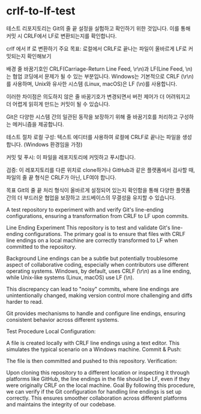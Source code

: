# crlf-to-lf-test

테스트 리포지토리는 Git의 줄 끝 설정을 실험하고 확인하기 위한 것입니다. 이를 통해 커밋 시 CRLF에서 LF로 변환되는지를 확인합니다.

crlf 에서 lf 로 변환하기
주요 목표: 로컬에서 CRLF로 끝나는 파일이 올바르게 LF로 커밋되는지 확인해보기

배경
줄 바꿈기호인 CRLF(Carriage-Return Line Feed, \r\n)과 LF(Line Feed, \n)는 협업 코딩에서 문제가 될 수 있는 부분입니다. Windows는 기본적으로 CRLF (\r\n)를 사용하며, Unix와 유사한 시스템 (Linux, macOS)은 LF (\n)를 사용합니다. 

이러한 차이점은 의도하지 않은 줄 바꿈기호가 변경되면서 버전 제어가 더 어려워지고 더 어렵게 읽히게 만드는 커밋이 될 수 있습니다.

Git은 다양한 시스템 간의 일관된 동작을 보장하기 위해 줄 바꿈기호를 처리하고 구성하는 메커니즘을 제공합니다.

테스트 절차
로컬 구성:
텍스트 에디터를 사용하여 로컬에 CRLF로 끝나는 파일을 생성합니다. (Windows 환경임을 가정)

커밋 및 푸시:
이 파일을 레포지토리에 커밋하고 푸시합니다.

검증:
이 레포지토리를 다른 위치로 clone하거나 GitHub과 같은 플랫폼에서 검사할 때, 파일의 줄 끝 형식은 CRLF가 아닌, LF여야 합니다. 

목표
Git의 줄 끝 처리 형식이 올바르게 설정되어 있는지 확인함을 통해 다양한 플랫폼 간의 더 부드러운 협업을 보장하고 코드베이스의 무결성을 유지할 수 있습니다.

A test repository to experiment with and verify Git's line-ending configurations, ensuring a transformation from CRLF to LF upon commits.

Line Ending Experiment
This repository is to test and validate Git's line-ending configurations. The primary goal is to ensure that files with CRLF line endings on a local machine are correctly transformed to LF when committed to the repository.

Background
Line endings can be a subtle but potentially troublesome aspect of collaborative coding, especially when contributors use different operating systems. Windows, by default, uses CRLF (\r\n) as a line ending, while Unix-like systems (Linux, macOS) use LF (\n).

This discrepancy can lead to "noisy" commits, where line endings are unintentionally changed, making version control more challenging and diffs harder to read.

Git provides mechanisms to handle and configure line endings, ensuring consistent behavior across different systems.

Test Procedure
Local Configuration:

A file is created locally with CRLF line endings using a text editor.
This simulates the typical scenario on a Windows machine.
Commit & Push:

The file is then committed and pushed to this repository.
Verification:

Upon cloning this repository to a different location or inspecting it through platforms like GitHub, the line endings in the file should be LF, even if they were originally CRLF on the local machine.
Goal
By following this procedure, we can verify if the Git configuration for handling line endings is set up correctly. This ensures smoother collaboration across different platforms and maintains the integrity of our codebase.
